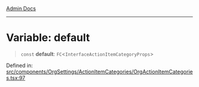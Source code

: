 [Admin Docs](/)

***

# Variable: default

> `const` **default**: `FC`\<`InterfaceActionItemCategoryProps`\>

Defined in: [src/components/OrgSettings/ActionItemCategories/OrgActionItemCategories.tsx:97](https://github.com/PalisadoesFoundation/talawa-admin/blob/main/src/components/OrgSettings/ActionItemCategories/OrgActionItemCategories.tsx#L97)
